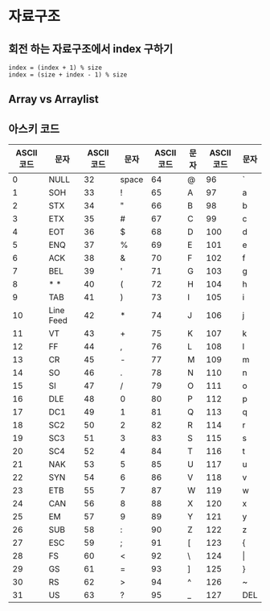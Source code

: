 # 자료구조

## 회전 하는 자료구조에서 index 구하기
    index = (index + 1) % size
    index = (size + index - 1) % size

## Array vs Arraylist

## 아스키 코드

| ASCII 코드 | 문자        | ASCII 코드 | 문자    | ASCII 코드 | 문자           |ASCII 코드 | 문자           |
|------------|------------|------------|-------|------------|----------------|------------|----------------|
| 0  | NULL      | 32 | space | 64 | @ | 96  | `   |
| 1  | SOH       | 33 | !     | 65 | A | 97  | a   |
| 2  | STX       | 34 | "     | 66 | B | 98  | b   |
| 3  | ETX       | 35 | #     | 67 | C | 99  | c   |
| 4  | EOT       | 36 | $     | 68 | D | 100 | d   |
| 5  | ENQ       | 37 | %     | 69 | E | 101 | e   |
| 6  | ACK       | 38 | &     | 70 | F | 102 | f   |
| 7  | BEL       | 39 | '     | 71 | G | 103 | g   |
| 8  | * *       | 40 | (     | 72 | H | 104 | h   |
| 9  | TAB       | 41 | )     | 73 | I | 105 | i   |
| 10 | Line Feed | 42 | *     | 74 | J | 106 | j   |
| 11 | VT        | 43 | +     | 75 | K | 107 | k   |
| 12 | FF        | 44 | ,     | 76 | L | 108 | l   |
| 13 | CR        | 45 | -     | 77 | M | 109 | m   |
| 14 | SO        | 46 | .     | 78 | N | 110 | n   |
| 15 | SI        | 47 | /     | 79 | O | 111 | o   |
| 16 | DLE       | 48 | 0     | 80 | P | 112 | p   |
| 17 | DC1       | 49 | 1     | 81 | Q | 113 | q   |
| 18 | SC2       | 50 | 2     | 82 | R | 114 | r   |
| 19 | SC3       | 51 | 3     | 83 | S | 115 | s   |
| 20 | SC4       | 52 | 4     | 84 | T | 116 | t   |
| 21 | NAK       | 53 | 5     | 85 | U | 117 | u   |
| 22 | SYN       | 54 | 6     | 86 | V | 118 | v   |
| 23 | ETB       | 55 | 7     | 87 | W | 119 | w   |
| 24 | CAN       | 56 | 8     | 88 | X | 120 | x   |
| 25 | EM        | 57 | 9     | 89 | Y | 121 | y   |
| 26 | SUB       | 58 | :     | 90 | Z | 122 | z   |
| 27 | ESC       | 59 | ;     | 91 | [ | 123 | {   |
| 28 | FS        | 60 | <     | 92 | \ | 124 | \|  |
| 29 | GS        | 61 | =     | 93 | ] | 125 | }   |
| 30 | RS        | 62 | >     | 94 | ^ | 126 | ~   |
| 31 | US        | 63 | ?     | 95 | _ | 127 | DEL |